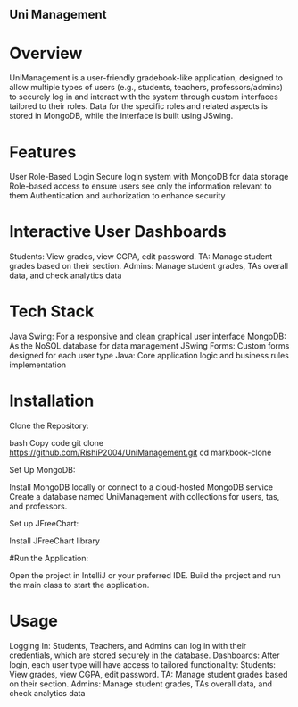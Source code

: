 ## Uni Management

# Overview
UniManagement is a user-friendly gradebook-like application, designed to allow multiple types of users (e.g., students, teachers, professors/admins) to securely log in and interact with the system through custom interfaces tailored to their roles. Data for the specific roles and related aspects is stored in MongoDB, while the interface is built using JSwing.

# Features
User Role-Based Login
Secure login system with MongoDB for data storage
Role-based access to ensure users see only the information relevant to them
Authentication and authorization to enhance security

# Interactive User Dashboards
Students: View grades, view CGPA, edit password.
TA: Manage student grades based on their section.
Admins: Manage student grades, TAs overall data, and check analytics data

# Tech Stack
Java Swing: For a responsive and clean graphical user interface
MongoDB: As the NoSQL database for data management
JSwing Forms: Custom forms designed for each user type
Java: Core application logic and business rules implementation

# Installation
Clone the Repository:

bash
Copy code
git clone https://github.com/RishiP2004/UniManagement.git
cd markbook-clone

Set Up MongoDB:

Install MongoDB locally or connect to a cloud-hosted MongoDB service
Create a database named UniManagement with collections for users, tas, and professors.

Set up JFreeChart:

Install JFreeChart library

#Run the Application:

Open the project in IntelliJ or your preferred IDE.
Build the project and run the main class to start the application.

# Usage
Logging In:
Students, Teachers, and Admins can log in with their credentials, which are stored securely in the database.
Dashboards:
After login, each user type will have access to tailored functionality:
Students: View grades, view CGPA, edit password.
TA: Manage student grades based on their section.
Admins: Manage student grades, TAs overall data, and check analytics data
